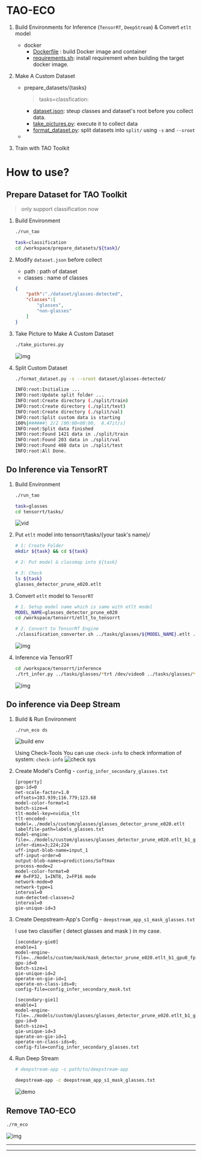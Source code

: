 # TAO-ECO

1. Build Environments for Inference (`TensorRT`, `DeepStream`) & Convert `etlt` model
    
    * docker
        * [Dockerfile](./docker/Dockerfile) : build Docker image and container
        * [requirements.sh](./docker/requirements.sh): install requirement when building the target docker image.
        
2. Make A Custom Dataset
    
    * prepare_datasets/{tasks}
        > tasks=classfication:

        * [dataset.json](./training_tools/make_datasets/classification/dataset.json): steup classes and dataset's root before you collect data.
        * [take_pictures.py](./training_tools/make_datasets/classification/take_pictures.py): execute it to collect data
        * [format_dataset.py](./training_tools/make_datasets/classification/format_dataset.py): split datasets into `split/` using `-s` and `--sroot`
    * 
3. Train with TAO Toolkit

# How to use?

## Prepare Dataset for TAO Toolkit
> only support classification now

1. Build Environment

    ```bash
    ./run_tao

    task=classification
    cd /workspace/prepare_datasets/${task}/
    ```
    

2. Modify `dataset.json` before collect
    * path : path of dataset
    * classes : name of classes

    ```json
    {
        "path":"./dataset/glasses-detected",
        "classes":[
            "glasses",
            "non-glasses"
        ]
    }
    ```

3. Take Picture to Make A Custom Dataset

    ```bash
    ./take_pictures.py
    ```
    ![img](./assets/figures/collect_data.png)


3. Split Custom Dataset

    ```bash
    ./format_dataset.py -s --sroot dataset/glasses-detected/

    INFO:root:Initialize ... 
    INFO:root:Update split folder ... 
    INFO:root:Create directory (./split/train)
    INFO:root:Create directory (./split/test)
    INFO:root:Create directory (./split/val)
    INFO:root:Split custom data is starting
    100%|######| 2/2 [00:00<00:00,  8.47it/s]
    INFO:root:Split data finished
    INFO:root:Found 1421 data in ./split/train
    INFO:root:Found 203 data in ./split/val
    INFO:root:Found 408 data in ./split/test
    INFO:root:All Done.
    ```

## Do Inference via TensorRT

1. Build Environment

    ```bash
    ./run_tao

    task=glasses
    cd tensorrt/tasks/
    ```
    ![vid](./assets/figures/build-env-trt.gif)

2. Put `etlt` model into tensorrt/tasks/{your task's name}/

    ```bash
    # 1: Create Folder
    mkdir ${task} && cd ${task}
    
    # 2: Put model & classmap into ${task}
    
    # 3: Check
    ls ${task}
    glasses_detector_prune_e020.etlt

    ```

3. Convert `etlt` model to `TensorRT`

    ```bash
    # 1. Setup model name which is same with etlt model
    MODEL_NAME=glasses_detector_prune_e020
    cd /workspace/tensorrt/etlt_to_tensorrt

    # 2. Convert to TensorRT Engine
    ./classification_converter.sh ../tasks/glasses/${MODEL_NAME}.etlt ../task/glasses/${MODEL_NAME}.trt

    ```
    ![img](./assets/figures/etlt-2-trt.gif)

4. Inference via TensorRT

    ```bash
    cd /workspace/tensorrt/inference
    ./trt_infer.py ../tasks/glasses/*trt /dev/video0 ../tasks/glasses/*json

    ```
    ![img](./assets/figures/trt-infer.gif)

## Do inference via Deep Stream

1. Build & Run Environment

    ```bash
    ./run_eco ds
    ```

    ![build env](./assets/figures/build-ds-env.gif)

    Using Check-Tools
        You can use `check-info` to check information of system:
        ```
        check-info
        ```
        ![check sys](./assets/figures/check-env.gif)

2. Create Model's Config - `config_infer_secondary_glasses.txt`

    ```text
    [property]
    gpu-id=0
    net-scale-factor=1.0
    offsets=103.939;116.779;123.68
    model-color-format=1
    batch-size=4
    tlt-model-key=nvidia_tlt
    tlt-encoded-model=../models/custom/glasses/glasses_detector_prune_e020.etlt
    labelfile-path=labels_glasses.txt
    model-engine-file=../models/custom/glasses/glasses_detector_prune_e020.etlt_b1_gpu0_fp32.engine
    infer-dims=3;224;224
    uff-input-blob-name=input_1
    uff-input-order=0
    output-blob-names=predictions/Softmax
    process-mode=2
    model-color-format=0
    ## 0=FP32, 1=INT8, 2=FP16 mode
    network-mode=0
    network-type=1 
    interval=0
    num-detected-classes=2
    interval=0
    gie-unique-id=3

    ```

3. Create Deepstream-App's Config - `deepstream_app_s1_mask_glasses.txt`
    
    I use two classifier ( detect glasses and mask ) in my case.
    ```text
    [secondary-gie0]
    enable=1
    model-engine-file=../models/custom/mask/mask_detector_prune_e020.etlt_b1_gpu0_fp32.engine
    gpu-id=0
    batch-size=1
    gie-unique-id=2
    operate-on-gie-id=1
    operate-on-class-ids=0;
    config-file=config_infer_secondary_mask.txt

    [secondary-gie1]
    enable=1
    model-engine-file=../models/custom/glasses/glasses_detector_prune_e020.etlt_b1_gpu0_fp32.engine
    gpu-id=0
    batch-size=1
    gie-unique-id=3
    operate-on-gie-id=1
    operate-on-class-ids=0;
    config-file=config_infer_secondary_glasses.txt

    ```

4. Run Deep Stream

    ```bash
    # deepstream-app -c path/to/deepstream-app

    deepstream-app -c deepstream_app_s1_mask_glasses.txt
    ```
    
    ![demo](./assets/figures/ds-demo.gif)


## Remove TAO-ECO

```bash
./rm_eco
```
![img](./assets/figures/rm-eco-sample.gif)



---



---

